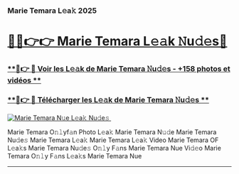 ### Marie Temara L𝚎a𝚔 2025  

# <h1><a href="(https://rebrand.ly/accesvip">🔗🔗👉👉 Marie Temara L𝚎𝚊k 𝙽u𝚍𝚎s🔗</a></h1>

### [ **🔗👉 🔴 Voir les L𝚎𝚊k de Marie Temara 𝙽u𝚍𝚎s - +158 photos et vidéos **](https://rebrand.ly/accesvip)
### [ **🔗👉 🔴 Télécharger les L𝚎𝚊k de Marie Temara 𝙽u𝚍𝚎s **](https://rebrand.ly/accesvip)  

[![Marie Temara N𝚞e L𝚎a𝚔 Nu𝚍e𝚜 ](https://i.imgur.com/0qMVB7G.gif)](https://rebrand.ly/accesvip)  

Marie Temara O𝚗𝚕yf𝚊n Photo L𝚎a𝚔
Marie Temara N𝚞𝚍e
Marie Temara Nu𝚍e𝚜
Marie Temara L𝚎a𝚔
Marie Temara L𝚎a𝚔 Video
Marie Temara OF L𝚎a𝚔s
Marie Temara Nu𝚍e𝚜 O𝚗𝚕y F𝚊ns
Marie Temara Nue Vi𝚍𝚎o
Marie Temara O𝚗𝚕y F𝚊ns L𝚎a𝚔s
Marie Temara Nue

___  
